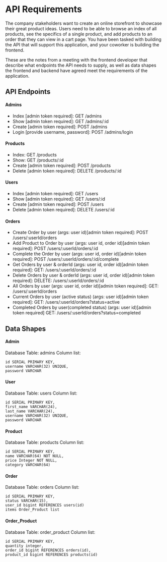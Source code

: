 # API Requirements

The company stakeholders want to create an online storefront to showcase their great product ideas. Users need to be able to browse an index of all products, see the specifics of a single product, and add products to an order that they can view in a cart page. You have been tasked with building the API that will support this application, and your coworker is building the frontend.

These are the notes from a meeting with the frontend developer that describe what endpoints the API needs to supply, as well as data shapes the frontend and backend have agreed meet the requirements of the application.

## API Endpoints

#### Admins

- Index [admin token required]: GET /admins
- Show [admin token required]: GET /admins/:id
- Create [admin token required]: POST /admins
- Login [provide username, password]: POST /admins/login

#### Products

- Index: GET /products
- Show: GET /products/:id
- Create [admin token required]: POST /products
- Delete [admin token required]: DELETE /products/:id

#### Users

- Index [admin token required]: GET /users
- Show [admin token required]: GET /users/:id
- Create [admin token required]: POST /users
- Delete [admin token required]: DELETE /users/:id

#### Orders

- Create Order by user (args: user id)[admin token required]: POST /users/:userId/orders
- Add Product to Order by user (args: user id, order id)[admin token required]: POST /users/:userId/orders/:id
- Complete the Order by user (args: user id, order id)[admin token required]: POST /users/:userId/orders/:id/complete
- Get Orders by user & orderId (args: user id, order id)[admin token required]: GET: /users/:userId/orders/:id
- Delete Orders by user & orderId (args: user id, order id)[admin token required]: DELETE: /users/:userId/orders/:id
- All Orders by user (args: user id, order id)[admin token required]: GET: /users/:userId/orders
- Current Orders by user (active status) (args: user id)[admin token required]: GET: /users/:userId/orders?status=active
- Completed Orders by user(completed status) (args: user id)[admin token required] GET: /users/:userId/orders?status=completed

## Data Shapes

#### Admin

Database Table: admins
Column list:

```
id SERIAL PRIMARY KEY,
username VARCHAR(32) UNIQUE,
password VARCHAR
```

#### User

Database Table: users
Column list:

```
id SERIAL PRIMARY KEY,
first_name VARCHAR(24),
last_name VARCHAR(24),
username VARCHAR(32) UNIQUE,
password VARCHAR
```

#### Product

Database Table: products
Column list:

```
id SERIAL PRIMARY KEY,
name VARCHAR(64) NOT NULL,
price Integer NOT NULL,
category VARCHAR(64)
```

#### Order

Database Table: orders
Column list:

```
id SERIAL PRIMARY KEY,
status VARCHAR(15),
user_id bigint REFERENCES users(id)
items Order_Product list
```

#### Order_Product

Database Table: order_product
Column list:

```
id SERIAL PRIMARY KEY,
quantity integer,
order_id bigint REFERENCES orders(id),
product_id bigint REFERENCES products(id)
```
